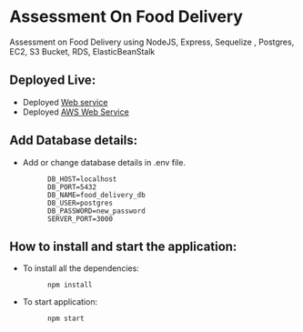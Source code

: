 # Assessment On Food Delivery
Assessment on Food Delivery using NodeJS, Express, Sequelize , Postgres, EC2, S3 Bucket, RDS, ElasticBeanStalk

## Deployed Live:

- Deployed [Web service](https://viga-entertainment-assessment.onrender.com/api-docs/)
- Deployed [AWS Web Service](http://nodejs-food-server-app-env.eba-f3mf4uud.ap-southeast-2.elasticbeanstalk.com/api-docs/)
## Add Database details:

- Add or change database details in .env file.
    
            DB_HOST=localhost
            DB_PORT=5432
            DB_NAME=food_delivery_db
            DB_USER=postgres
            DB_PASSWORD=new_password
            SERVER_PORT=3000


## How to install and start the application:

- To install all the dependencies:

            npm install
            
- To start application:

            npm start
